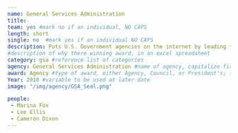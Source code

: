 ```yaml
---
name: General Services Administration
title: 
team: yes #mark no if an individual, NO CAPS
length: short
single: no  #mark yes if an individual NO CAPS
description: Puts U.S. Government agencies on the internet by leading the dotgov domain. Marina’s team is critical to make sure bona-fide U.S. government organizations can provide trusted, digital information and services to the American public.
#description of why there winning award, in an excel spreadsheet
category: gsa #reference list of categories
agency: General Services Administration #name of agency, capitalize first letter of each name
award: Agency #type of award, either Agency, Council, or President's; this is case sensitive so make sure to match the options listed exactly. This section generates the format of the card
Year: 2018 #variable to be used at later date
image: "/img/agency/GSA_Seal.png"

people:
 - Marina Fox
 - Lee Ellis
 - Cameron Dixon
---
```

